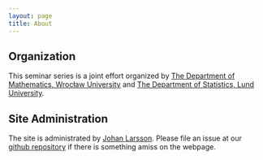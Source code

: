 ```yaml
---
layout: page
title: About
---
```


## Organization

This seminar series is a joint effort organized by
[The Department of Mathematics, Wrocław University](https://www.math.uni.wroc.pl) and
[The Department of Statistics, Lund University](https://stat.lu.se).

## Site Administration

The site is administrated by [Johan Larsson](https://larssonjohan.com). Please
file an issue at our [github repository](https://github.com/statistical-learning-seminars/statistical-learning-seminars.github.io)
if there is something amiss on the webpage.
